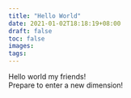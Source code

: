 ```yaml
---
title: "Hello World"
date: 2021-01-02T18:18:19+08:00
draft: false
toc: false
images:
tags: 
---
```


Hello world my friends!  
Prepare to enter a new dimension!